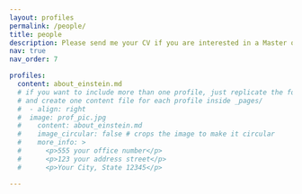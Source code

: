 ```yaml
---
layout: profiles
permalink: /people/
title: people
description: Please send me your CV if you are interested in a Master or PhD position in SCUT.
nav: true
nav_order: 7

profiles:
  content: about_einstein.md
  # if you want to include more than one profile, just replicate the following block
  # and create one content file for each profile inside _pages/
  #  - align: right
  #  image: prof_pic.jpg
  #    content: about_einstein.md
  #    image_circular: false # crops the image to make it circular
  #    more_info: >
  #      <p>555 your office number</p>
  #      <p>123 your address street</p>
  #      <p>Your City, State 12345</p>

---
```


